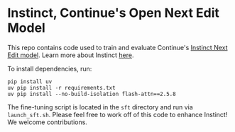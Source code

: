 # Instinct, Continue's Open Next Edit Model

This repo contains code used to train and evaluate Continue's [Instinct Next Edit model](https://huggingface.co/continuedev/instinct). Learn more about Instinct [here](https://blog.continue.dev/instinct/).

To install dependencies, run:

```
pip install uv
uv pip install -r requirements.txt
uv pip install --no-build-isolation flash-attn==2.5.8
```

The fine-tuning script is located in the `sft` directory and run via `launch_sft.sh`. Please feel free to work off of this code to enhance Instinct! We welcome contributions.
